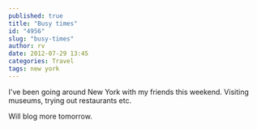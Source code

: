 ```yaml
---
published: true
title: "Busy times"
id: "4956"
slug: "busy-times"
author: rv
date: 2012-07-29 13:45
categories: Travel
tags: new york
---
```

I've been going around New York with my friends this weekend. Visiting museums, trying out restaurants etc. 

Will blog more tomorrow.